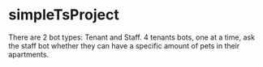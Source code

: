 # simpleTsProject
There are 2 bot types: Tenant and Staff. 4 tenants bots, one at a time, ask the staff bot whether they can have a specific amount of pets in their apartments.
